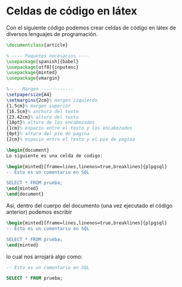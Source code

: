 # Celdas de código en látex

Con el siguiente código podemos crear celdas de código en látex de diversos lenguajes de programación.

```latex
\documentclass{article}

% ---- Paquetes necesarios ----
\usepackage[spanish]{babel}
\usepackage[utf8]{inputenc}
\usepackage{minted}
\usepackage{vmargin}

%---- Margen ------------
\setpapersize{A4}
\setmargins{2cm}% margen izquierdo
{1.5cm}% margen superior
{16.5cm}% anchura del texto
{23.42cm}% altura del texto
{10pt}% altura de los encabezados
{1cm}% espacio entre el texto y los encabezados
{0pt}% altura del pie de pagina
{2cm}% espacio entre el texto y el pie de pagina

\begin{document}
Lo siguiente es una celda de codigo:

\begin{minted}[frame=lines,linenos=true,breaklines]{plpgsql}
-- Esto es un comentario en SQL

SELECT * FROM prueba;
\end{minted}
\end{document}
```

Así, dentro del cuerpo del documento (una vez ejecutado el código anterior) podemos escribir 

```latex
\begin{minted}[frame=lines,linenos=true,breaklines]{plpgsql}
-- Esto es un comentario en SQL

SELECT * FROM prueba;
\end{minted}
```

lo cual nos arrojará algo como:

```sql
-- Esto es un comentario en SQL

SELECT * FROM prueba;
```

